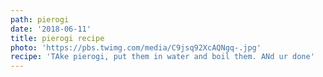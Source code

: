 ```yaml
---
path: pierogi
date: '2018-06-11'
title: pierogi recipe
photo: 'https://pbs.twimg.com/media/C9jsq92XcAQNgq-.jpg'
recipe: 'TAke pierogi, put them in water and boil them. ANd ur done'
---
```


